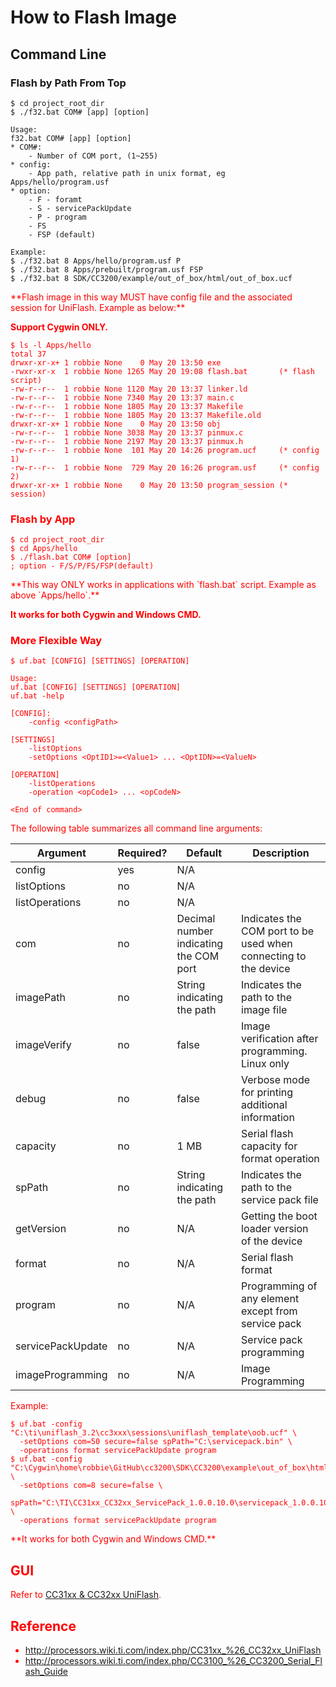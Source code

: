 # How to Flash Image

## Command Line

### Flash by Path From Top

```
$ cd project_root_dir
$ ./f32.bat COM# [app] [option]

Usage:
f32.bat COM# [app] [option]
* COM#:
    - Number of COM port, (1~255)
* config:
    - App path, relative path in unix format, eg Apps/hello/program.usf
* option:
    - F - foramt
    - S - servicePackUpdate
    - P - program
    - FS
    - FSP (default)

Example:
$ ./f32.bat 8 Apps/hello/program.usf P
$ ./f32.bat 8 Apps/prebuilt/program.usf FSP
$ ./f32.bat 8 SDK/CC3200/example/out_of_box/html/out_of_box.ucf
```

<span style="color:red">
**Flash image in this way MUST have config file and the associated session for UniFlash. Example as below:**

**Support Cygwin ONLY.**
</span>

```
$ ls -l Apps/hello
total 37
drwxr-xr-x+ 1 robbie None    0 May 20 13:50 exe
-rwxr-xr-x  1 robbie None 1265 May 20 19:08 flash.bat       (* flash script)
-rw-r--r--  1 robbie None 1120 May 20 13:37 linker.ld
-rw-r--r--  1 robbie None 7340 May 20 13:37 main.c
-rw-r--r--  1 robbie None 1805 May 20 13:37 Makefile
-rw-r--r--  1 robbie None 1805 May 20 13:37 Makefile.old
drwxr-xr-x+ 1 robbie None    0 May 20 13:50 obj
-rw-r--r--  1 robbie None 3038 May 20 13:37 pinmux.c
-rw-r--r--  1 robbie None 2197 May 20 13:37 pinmux.h
-rw-r--r--  1 robbie None  101 May 20 14:26 program.ucf     (* config 1)
-rw-r--r--  1 robbie None  729 May 20 16:26 program.usf     (* config 2)
drwxr-xr-x+ 1 robbie None    0 May 20 13:50 program_session (* session)
```

### Flash by App

```
$ cd project_root_dir
$ cd Apps/hello
$ ./flash.bat COM# [option]
; option - F/S/P/FS/FSP(default)
```

<span style="color:red">
**This way ONLY works in applications with `flash.bat` script. Example as above `Apps/hello`.**

**It works for both Cygwin and Windows CMD.**
</span>

### More Flexible Way

```
$ uf.bat [CONFIG] [SETTINGS] [OPERATION]

Usage:
uf.bat [CONFIG] [SETTINGS] [OPERATION]
uf.bat -help

[CONFIG]:
    -config <configPath>

[SETTINGS]
    -listOptions
    -setOptions <OptID1>=<Value1> ... <OptIDN>=<ValueN>

[OPERATION]
    -listOperations
    -operation <opCode1> ... <opCodeN>

<End of command>
```


The following table summarizes all command line arguments:

 Argument          | Required? | Default                                | Description
-------------------|-----------|----------------------------------------|-----------------------------------------------------------------
 config            | yes       | N/A                                    |
 listOptions       | no        | N/A                                    |
 listOperations    | no        | N/A                                    |
 com               | no        | Decimal number indicating the COM port | Indicates the COM port to be used when connecting to the device
 imagePath         | no        | String indicating the path             | Indicates the path to the image file
 imageVerify       | no        | false                                  | Image verification after programming. Linux only
 debug             | no        | false                                  | Verbose mode for printing additional information
 capacity          | no        | 1 MB                                   | Serial flash capacity for format operation
 spPath            | no        | String indicating the path             | Indicates the path to the service pack file
 getVersion        | no        | N/A                                    | Getting the boot loader version of the device
 format            | no        | N/A                                    | Serial flash format
 program           | no        | N/A                                    | Programming of any element except from service pack
 servicePackUpdate | no        | N/A                                    | Service pack programming
 imageProgramming  | no        | N/A                                    | Image Programming

Example:

```
$ uf.bat -config "C:\ti\uniflash_3.2\cc3xxx\sessions\uniflash_template\oob.ucf" \
  -setOptions com=50 secure=false spPath="C:\servicepack.bin" \
  -operations format servicePackUpdate program
$ uf.bat -config "C:\Cygwin\home\robbie\GitHub\cc3200\SDK\CC3200\example\out_of_box\html\out_of_box.ucf" \
  -setOptions com=8 secure=false \
  spPath="C:\TI\CC31xx_CC32xx_ServicePack_1.0.0.10.0\servicepack_1.0.0.10.0.bin" \
  -operations format servicePackUpdate program
```

<span style="color:red">
**It works for both Cygwin and Windows CMD.**
</span>

## GUI

Refer to [CC31xx & CC32xx UniFlash](http://processors.wiki.ti.com/index.php/CC31xx_%26_CC32xx_UniFlash#Command_Line_support).


## Reference

- http://processors.wiki.ti.com/index.php/CC31xx_%26_CC32xx_UniFlash
- http://processors.wiki.ti.com/index.php/CC3100_%26_CC3200_Serial_Flash_Guide

